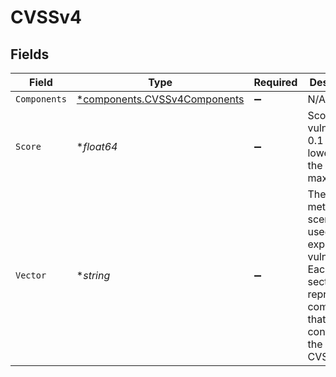 # CVSSv4


## Fields

| Field                                                                                                                                          | Type                                                                                                                                           | Required                                                                                                                                       | Description                                                                                                                                    |
| ---------------------------------------------------------------------------------------------------------------------------------------------- | ---------------------------------------------------------------------------------------------------------------------------------------------- | ---------------------------------------------------------------------------------------------------------------------------------------------- | ---------------------------------------------------------------------------------------------------------------------------------------------- |
| `Components`                                                                                                                                   | [*components.CVSSv4Components](../../models/components/cvssv4components.md)                                                                    | :heavy_minus_sign:                                                                                                                             | N/A                                                                                                                                            |
| `Score`                                                                                                                                        | **float64*                                                                                                                                     | :heavy_minus_sign:                                                                                                                             | Score of the vulnerability; 0.1 is the lowest, 10 is the maximum                                                                               |
| `Vector`                                                                                                                                       | **string*                                                                                                                                      | :heavy_minus_sign:                                                                                                                             | The path, method, or scenario used to exploit the vulnerability. Each section represents components that contribute to the overall CVSS score. |
